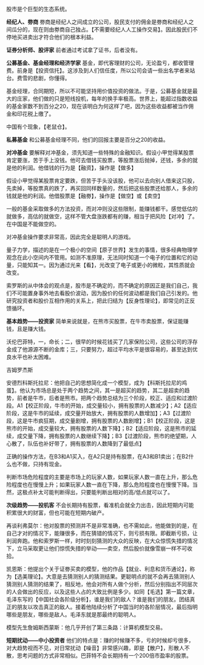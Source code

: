 股市是个巨型的生态系统。

**经纪人、劵商**
劵商是经纪人之间成立的公司，股民支付的佣金是劵商和经纪人之间瓜分的，现在则由劵商自己独占。【不需要经纪人人工操作交易】。因此股民们不停地买进卖出才符合他们的根本利益。

**证券分析师、股评家**
前者通过考试拿了证书，后者没有。

**公募基金、基金经理和经济学家**
基金，即代客理财的公司，无论盈亏，都收管理费。前身是【投资信托】。这涉及到人们信任度，所以公司会请一些出名学者来站台。费雪的悲剧，你懂得。

基金经理，合同期短，所以不可能坚持用价值投资的做法。于是，公募基金就是最大的庄家，他们做的只是短线投机，每年的换手率极高。世界上，能超过指数收益的基金家数不到百分之20，现在该明白为何这样了吧，因为这些收益都被当作佣金和印花税上缴了。

中国有个现象，【老鼠仓】。

**私募基金**
和公募基金经理不同，他们的回报主要是百分之20的收益。

**对冲基金**
要解释对冲基金，须先知道一些特殊的金融知识。假设小甲觉得某股票肯定要涨，苦于手上没钱。他可去借钱买股票，等股票涨后抛掉，还钱，多余的就是他的利润。他借钱的行为是【融资】，操作是【做多】

假设小甲觉得某股票肯定要跌，但苦于手头没该股，他可以去向别人借来这只股，先卖掉，等股票真的跌了，再买回同样数量的，然后把这些股票还给那人，多余的钱就是他的利润。他借股票是【融劵】，操作是【做空】或【卖空】

一般的基金采取做多的方法投资，而对冲则没这些限制，能赚钱都干。感觉低估的就做多，高估的就做空，这样不管大盘涨跌都有的赚，相当于把风险【对冲】了。在中国是不能做空的。

对冲基金操作要求非常高，因此完全是聪明人的游戏。

量子力学，描述的是在一个极小的空间【原子世界】发生的事情，很多经典物理学观念在此小空间内不管用。如测不准原理，无法同时知道一个电子的位置和它的动量，只能知其一。因为通过光来【看】，光改变了电子或更小的微粒，其性质就会改变。

索罗斯的从中体会的观点是，股市是不确定的，而不确定的原因正是我们自己，我们不可能置身事外地去看股价波动，因为股价的任何波动都是我们自己引发的。他研究投资者和股价互相作用的关系上，把此归结为【反身性理论】，即常见的正反馈循环。

**基本趋势——投资家**
简单来说就是，在熊市买股票，在牛市卖股票，保证能赚钱，且是赚大钱。

沃伦巴菲特，一，命长；二，很早的时候花钱买了几家保险公司，这些公司的浮存金成了他源源不断的金库；三，只要努力，超过平均水平是很容易的，甚至达到优良水平也补太困难。

吉姆罗杰斯

安德烈科斯托拉尼：他把自己的思想简化成一个模型，成为【科斯托拉尼的鸡蛋】。他认为市场总是处于两个趋势之间，其一是超买的趋势，其二是超卖的趋势，前者是牛市，后者是熊市。把两个趋势总结为三个阶段，校正、适应和过渡阶段。A1【校正阶段，牛市的开始，成交量较小，拥有股票的人数减少】；A2【适应阶段，这是牛市的延续，成交量开始放大，拥有股票的人数增加】；A3【过渡阶段，这是牛市疯狂期，成交量剧增，拥有股票的人数剧增】；B1【校正阶段，这是熊市的开始，成交量较大，拥有股票的人数下降】；B2【适应阶段，这是熊市的延续，成交量下降，拥有股票的人数继续下降】；B3【过渡阶段，熊市的绝望期，人心散了，队伍也补好带了，拥有股票的人数降到了最低点】

正确的操作方法，在B3和A1买入，在A2只是持有股票，在A3和B1卖出；在B2什么也不做，只持有现金。

判断市场危险程度的主要是市场上的玩家人数，如果玩家人数一直在上升，那么危险程度也在慢慢上升；如果玩家人数一直在下降，那么危险程度也在慢慢下降。当然，这极点补太可能判断得出，只要能判断出相对的高/低点就可以了。

**次级趋势——投机客**
不会长期持有股票，看准机会就全力出击，因此短期内可能积累很大的财富，但也可能在短期内破产。

再谈利弗莫尔：他对股票的预测并不是非常准确，也不需如此，他能做到的是，在自己才对的情况下，能赚很多，而在猜错的情况下，则亏损有限。即截断亏损，让利润奔跑。他和索罗斯一样，时时刻刻猜测的大众的反映，在大众惊慌失措的情况下，立马采取更让他们惊慌失措的举动——卖空，然后股价就像雪崩一样不可收拾。

凯恩斯：他提出个关于证劵买卖的模型，他的作品【就业、利息和货币通论】，称为【选美理论】。大意是去猜测别人的猜测结果。更聪明点的就不会再去猜测别人猜测别人猜测的结果了，相反地，他会对所有人做个分析，然后分别指出不同层次的人会做出的反应，以及这些人占的大致比例是多少。如同【毛选】第一篇文章，毛泽东写的【中国社会各阶级分析】，谁是我们的敌人？谁是我们的朋友。团结真正的朋友以攻击真正的敌人。接着他陆续分析了中国当时的各阶层情况，最后指明哪些是朋友，哪些是敌人。毛泽东就是那最终的聪明人。

模型先生詹姆斯西蒙斯：他几乎开创了第三条路：计算机模型交易。

**短期扰动——中小投资者**
他们的特点是：赚的时候赚不多，亏的时候却亏很多，对大趋势视而不见，对日常扰动【噪音】非常感兴趣，即是【散户】，形散人不散，思考问题的方式非常相似。巴菲特不会长期持有一个200倍市盈率的股票。












